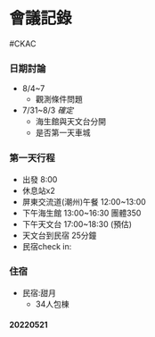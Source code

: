# 會議記錄
#CKAC 

### 日期討論
- 8/4~7
	- 觀測條件問題
- 7/31~8/3 *確定*
	- 海生館與天文台分開
	- 是否第一天車城

### 第一天行程
- 出發 8:00
- 休息站x2
- 屏東交流道(潮州)午餐 12:00~13:00
- 下午海生館 13:00~16:30 團體350
- 下午天文台 17:00~18:30 (預估)
- 天文台到民宿 25分鐘
- 民宿check in:

### 住宿
- 民宿:甜月
	- 34人包棟

#### 20220521